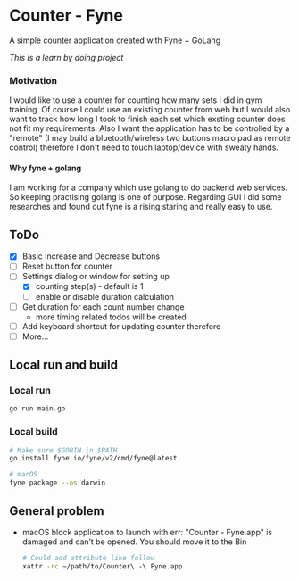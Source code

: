 # Counter - Fyne
A simple counter application created with Fyne + GoLang

*This is a learn by doing project*

### Motivation
I would like to use a counter for counting how many sets I did in gym training. Of course I could use an existing counter from web but I would also want to track how long I took to finish each set which exsting counter does not fit my requirements. Also I want the application has to be controlled by a "remote" (I may build a bluetooth/wireless two buttons macro pad as remote control) therefore I don't need to touch laptop/device with sweaty hands.

#### Why fyne + golang
I am working for a company which use golang to do backend web services. So keeping practising golang is one of purpose. Regarding GUI I did some researches and found out fyne is a rising staring and really easy to use.

## ToDo
- [x] Basic Increase and Decrease buttons
- [ ] Reset button for counter
- [ ] Settings dialog or window for setting up 
    - [x] counting step(s) - default is 1
    - [ ] enable or disable duration calculation
- [ ] Get duration for each count number change
    - more timing related todos will be created
- [ ] Add keyboard shortcut for updating counter therefore
- [ ] More...

## Local run and build
### Local run
```bash
go run main.go
```
### Local build
```bash
# Make sure $GOBIN in $PATH
go install fyne.io/fyne/v2/cmd/fyne@latest

# macOS
fyne package --os darwin
```
## General problem
- macOS block application to launch with err: "Counter - Fyne.app" is damaged and can’t be opened. You should move it to the Bin
    ```bash
    # Could add attribute like follow
    xattr -rc ~/path/to/Counter\ -\ Fyne.app
    ```
